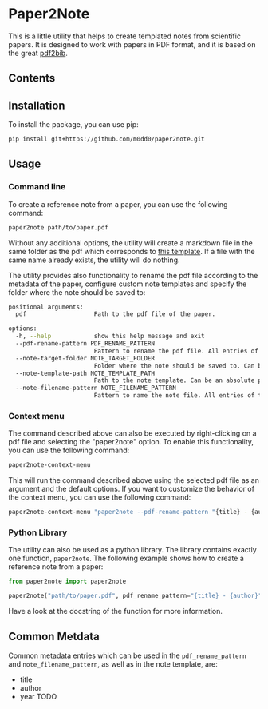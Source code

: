 # Paper2Note
This is a little utility that helps to create templated notes from scientific papers. 
It is designed to work with papers in PDF format, and it is based on the great [pdf2bib](https://github.com/MicheleCotrufo/pdf2bib).

## Contents

## Installation
To install the package, you can use pip:
```bash
pip install git+https://github.com/m0dd0/paper2note.git
```

## Usage
### Command line
To create a reference note from a paper, you can use the following command:
```bash
paper2note path/to/paper.pdf
```

Without any additional options, the utility will create a markdown file in the same folder as the pdf which corresponds to [this template](paper2note/templates/reference.md).
If a file with the same name already exists, the utility will do nothing.

The utility provides also functionality to rename the pdf file according to the metadata of the paper, configure custom note templates and specify the folder where the note should be saved to:
```bash
positional arguments:
  pdf                   Path to the pdf file of the paper.

options:
  -h, --help            show this help message and exit
  --pdf-rename-pattern PDF_RENAME_PATTERN
                        Pattern to rename the pdf file. All entries of the metadata can be used as placeholders. Placeholder must be in curly braces. If not provided no renaming will be executed.
  --note-target-folder NOTE_TARGET_FOLDER
                        Folder where the note should be saved to. Can be an absolute path or relative to the directory from wich the script is called. Defaults to the directory of the pdf file.
  --note-template-path NOTE_TEMPLATE_PATH
                        Path to the note template. Can be an absolute path or relative to the directory from wich the script is called. Defaults to a default note template.
  --note-filename-pattern NOTE_FILENAME_PATTERN
                        Pattern to name the note file. All entries of the metadata can be used as placeholders. Placeholder must be in curly braces. Defaults to '{title}'.
```

### Context menu
The command described above can also be executed by right-clicking on a pdf file and selecting the "paper2note" option. To enable this functionality, you can use the following command:
```bash
paper2note-context-menu
```
This will run the command described above using the selected pdf file as an argument and the default options.
If you want to customize the behavior of the context menu, you can use the following command:
```bash
paper2note-context-menu "paper2note --pdf-rename-pattern "{title} - {author}" --note-target-folder "path/to/notes" --note-template-path "path/to/template.md" --note-filename-pattern "{title} - {author}""
```

### Python Library
The utility can also be used as a python library. 
The library contains exactly one function, `paper2note`.
The following example shows how to create a reference note from a paper:
```python
from paper2note import paper2note

paper2note("path/to/paper.pdf", pdf_rename_pattern="{title} - {author}", note_target_folder="path/to/notes", note_template_path="path/to/template.md", note_filename_pattern="{title} - {author}")
```
Have a look at the docstring of the function for more information.

## Common Metdata
Common metadata entries which can be used in the `pdf_rename_pattern` and `note_filename_pattern`, as well as in the note template, are:
- title
- author
- year
TODO